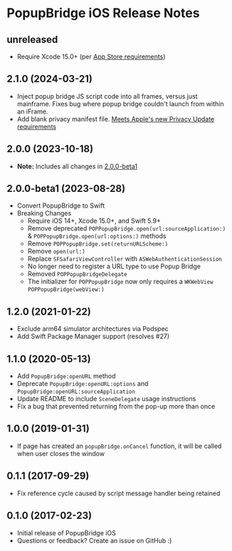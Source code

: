 # PopupBridge iOS Release Notes

## unreleased
* Require Xcode 15.0+ (per [App Store requirements](https://developer.apple.com/news/?id=khzvxn8a))

## 2.1.0 (2024-03-21)
* Inject popup bridge JS script code into all frames, versus just mainframe. Fixes bug where popup bridge couldn't launch from within an iFrame.
* Add blank privacy manifest file. [Meets Apple's new Privacy Update requirements](https://developer.apple.com/news/?id=3d8a9yyh)

## 2.0.0 (2023-10-18)

* **Note:** Includes all changes in [2.0.0-beta1](#200-beta1-2023-08-28)

## 2.0.0-beta1 (2023-08-28)

* Convert PopupBridge to Swift
* Breaking Changes
  * Require iOS 14+, Xcode 15.0+, and Swift 5.9+
  * Remove deprecated `POPPopupBridge.open(url:sourceApplication:)` & `POPPopupBridge.open(url:options:)` methods
  * Remove `POPPopupBridge.set(returnURLScheme:)`
  * Remove `open(url:)`
  * Replace `SFSafariViewController` with `ASWebAuthenticationSession`
  * No longer need to register a URL type to use Popup Bridge
  * Removed `POPPopupBridgeDelegate`
  * The initializer for `POPPopupBridge` now only requires a `WKWebView` `POPPopupBridge(webView:)`

## 1.2.0 (2021-01-22)

* Exclude arm64 simulator architectures via Podspec
* Add Swift Package Manager support (resolves #27)

## 1.1.0 (2020-05-13)

* Add `PopupBridge:openURL` method
* Deprecate `PopupBridge:openURL:options` and `PopupBridge:openURL:sourceApplication`
* Update README to include `SceneDelegate` usage instructions
* Fix a bug that prevented returning from the pop-up more than once

## 1.0.0 (2019-01-31)

* If page has created an `popupBridge.onCancel` function, it will be called when user closes the window

## 0.1.1 (2017-09-29)

* Fix reference cycle caused by script message handler being retained

## 0.1.0 (2017-02-23)

* Initial release of PopupBridge iOS
* Questions or feedback? Create an issue on GitHub :)
